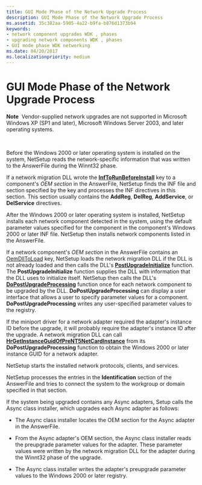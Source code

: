 ```yaml
---
title: GUI Mode Phase of the Network Upgrade Process
description: GUI Mode Phase of the Network Upgrade Process
ms.assetid: 35c382aa-5905-4a22-b9fa-b876d1373b94
keywords:
- network component upgrades WDK , phases
- upgrading network components WDK , phases
- GUI mode phase WDK networking
ms.date: 04/20/2017
ms.localizationpriority: medium
---
```


# GUI Mode Phase of the Network Upgrade Process





**Note**  Vendor-supplied network upgrades are not supported in Microsoft Windows XP (SP1 and later), Microsoft Windows Server 2003, and later operating systems.

 

Before the Windows 2000 or later operating system is installed on the system, NetSetup reads the network-specific information that was written to the AnswerFile during the Winnt32 phase.

If a network migration DLL wrote the [**InfToRunBeforeInstall**](https://msdn.microsoft.com/library/windows/hardware/ff559059) key to a component's *OEM section* in the AnswerFile, NetSetup finds the INF file and section specified by the key and processes the INF directives in this section. This section usually contains the **AddReg**, **DelReg**, **AddService**, or **DelService** directives.

After the Windows 2000 or later operating system is installed, NetSetup installs each network component detected in the system, using the default parameter values specified for the component in the component's Windows 2000 or later INF file. NetSetup then installs network components listed in the AnswerFile.

If a network component's *OEM section* in the AnswerFile contains an [OemDllToLoad](examining-the-answerfile.md) key, NetSetup loads the network migration DLL if the DLL is not already loaded and then calls the DLL's [**PostUpgradeInitialize**](https://msdn.microsoft.com/library/windows/hardware/ff562410) function. The **PostUpgradeInitialize** function supplies the DLL with information that the DLL uses to initialize itself. NetSetup then calls the DLL's [**DoPostUpgradeProcessing**](https://msdn.microsoft.com/library/windows/hardware/ff545629) function once for each network component to be upgraded by the DLL. **DoPostUpgradeProcessing** can display a user interface that allows a user to specify parameter values for a component. **DoPostUpgradeProcessing** writes any user-specified parameter values to the registry.

If the miniport driver for a network adapter required the adapter's instance ID before the upgrade, it will probably require the adapter's instance ID after the upgrade. A network migration DLL can call [**HrGetInstanceGuidOfPreNT5NetCardInstance**](https://msdn.microsoft.com/library/windows/hardware/ff546613) from its **DoPostUpgradeProcessing** function to obtain the Windows 2000 or later instance GUID for a network adapter.

NetSetup starts the installed network protocols, clients, and services.

NetSetup processes the entries in the **Identification** section of the AnswerFile and tries to connect the system to the workgroup or domain specified in that section.

If the system being upgraded contains any Async adapters, Setup calls the Async class installer, which upgrades each Async adapter as follows:

-   The Async class installer locates the OEM section for the Async adapter in the AnswerFile.

-   From the Async adapter's OEM section, the Async class installer reads the preupgrade parameter values for the adapter. These parameter values were written by the network migration DLL for the adapter during the Winnt32 phase of the upgrade.

-   The Async class installer writes the adapter's preupgrade parameter values to the Windows 2000 or later registry.

 

 





